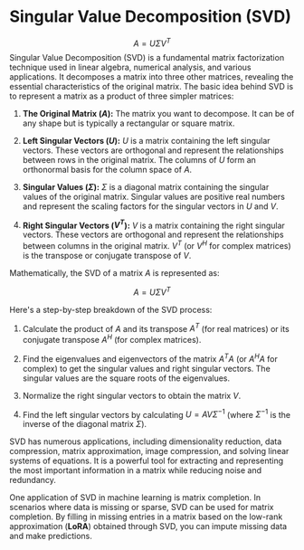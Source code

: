 # Singular Value Decomposition (SVD)
$$A=U \Sigma V^T$$
Singular Value Decomposition (SVD) is a fundamental matrix factorization technique used in linear algebra, numerical analysis, and various applications. It decomposes a matrix into three other matrices, revealing the essential characteristics of the original matrix. The basic idea behind SVD is to represent a matrix as a product of three simpler matrices:

1. **The Original Matrix ($A$):** The matrix you want to decompose. It can be of any shape but is typically a rectangular or square matrix.

2. **Left Singular Vectors ($U$):** $U$ is a matrix containing the left singular vectors. These vectors are orthogonal and represent the relationships between rows in the original matrix. The columns of $U$ form an orthonormal basis for the column space of $A$.

3. **Singular Values ($\Sigma$):** $\Sigma$ is a diagonal matrix containing the singular values of the original matrix. Singular values are positive real numbers and represent the scaling factors for the singular vectors in $U$ and $V$.

4. **Right Singular Vectors ($V^T$):** $V$ is a matrix containing the right singular vectors. These vectors are orthogonal and represent the relationships between columns in the original matrix. $V^T$ (or $V^H$ for complex matrices) is the transpose or conjugate transpose of $V$.

Mathematically, the SVD of a matrix $A$ is represented as:

$$A=U \Sigma V^T$$

Here's a step-by-step breakdown of the SVD process:

1. Calculate the product of $A$ and its transpose $A^T$ (for real matrices) or its conjugate transpose $A^H$ (for complex matrices).

2. Find the eigenvalues and eigenvectors of the matrix $A^T A$ (or $A^H A$ for complex) to get the singular values and right singular vectors. The singular values are the square roots of the eigenvalues.

3. Normalize the right singular vectors to obtain the matrix $V$.

4. Find the left singular vectors by calculating $U = A  V  \Sigma^{-1}$ (where $\Sigma^{-1}$ is the inverse of the diagonal matrix $\Sigma$).

SVD has numerous applications, including dimensionality reduction, data compression, matrix approximation, image compression, and solving linear systems of equations. It is a powerful tool for extracting and representing the most important information in a matrix while reducing noise and redundancy.

One application of SVD in machine learning is matrix completion. In scenarios where data is missing or sparse, SVD can be used for matrix completion. By filling in missing entries in a matrix based on the low-rank approximation (**LoRA**) obtained through SVD, you can impute missing data and make predictions.